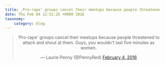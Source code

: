```yaml
---
title: ‚Pro-rape‘ groups cancel their meetups because people threatened to attack and shout at them. Guys, you would not last five minutes as women.
date: Thu Feb 04 12:51:25 +0000 2016
taxonomy:
    category: blog
---
```

<blockquote class="twitter-tweet" align="center"><p lang="en" dir="ltr">&#39;Pro-rape&#39; groups cancel their meetups because people threatened to attack and shout at them. Guys, you wouldn&#39;t last five minutes as women.</p>&mdash; Laurie Penny (@PennyRed) <a href="https://twitter.com/PennyRed/status/695217458865651712">February 4, 2016</a></blockquote>
